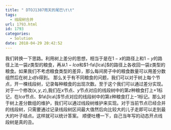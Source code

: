 ```yaml
---
title: " DTOJ1387雨天的尾巴\t\t"
tags:
  - 线段树合并
url: 1793.html
id: 1793
categories:
  - Solution
date: 2018-04-29 20:42:52
---
```


我们转换一下思路。利用树上差分的思想，相当于是在$1-x$的路径上和$1-y$的路径上法一袋$z$类型的粮食，再从$1-lca$和$1-fa\[lca\]$的路径上各收回一袋z类型的粮食。如果我们不考虑粮食类型的差异，那么每间房子中的粮食数量可以用差分数组然后在树上$dfs$得到。 那么关于有不同粮食的问题，我们可以对于树上每个节点，开一棵线段树，记录每种粮食的出现次数。至于这个我们可以通过差分实现。对于一个修改$(x,y,z)$,我们在$x$节点、$y$节点对应的线段树中的第$z$种粮食打上$+1$标记，在$lca$节点、$fa\[lca\]$节点对应的线段树中的第z种粮食打上$-1$标记。那么对于树上差分数组的维护，我们可以通过线段树维护来实现。对于当前节点已经合并的线段树，只需要通过记录线段树区间最大值然后向比较大的儿子走即可以走到最大的叶子结点。这样就可以统计答案。 顺便吐槽一下，自己当年写的动态开点线段树是真的丑。